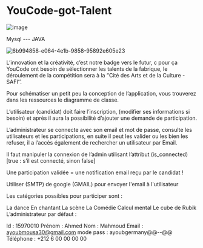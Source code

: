# YouCode-got-Talent

![image](https://user-images.githubusercontent.com/47373251/102508550-cc754e80-4085-11eb-99e9-80f96ca82fc6.png)

Mysql  ---  JAVA 

![6b994858-e064-4e1b-9858-95892e605e23](https://user-images.githubusercontent.com/47373251/102509031-5a513980-4086-11eb-8965-ae10df902a4b.png)

L’innovation et la créativité, c’est notre badge vers le futur, c pour ça YouCode ont besoin de sélectionner les talents de la fabrique, le déroulement de la compétition sera à la ‘’Cité des Arts et de la Culture - SAFI’’.

Pour schématiser un petit peu la conception de l’application, vous trouverez dans les ressources le diagramme de classe.

L’utilisateur (candidat) doit faire l’inscription, (modifier ses informations si besoin) et après il aura la possibilité d’ajouter une demande de participation.

L’administrateur se connecte avec son email et mot de passe, consulte les utilisateurs et les participations, en suite il peut les valider ou les bien les refuser, il a l’accès également de rechercher un utilisateur par Email.

Il faut manipuler la connexion de l’admin utilisant l’attribut (is_connected) [true : s’il est connecté, sinon false]

Une participation validée = une notification email reçu par le candidat !

Utiliser (SMTP) de google (GMAIL) pour envoyer l'email à l'utilisateur

Les catégories possibles pour participer sont :

La dance
En chantant
La scène
La Comédie
Calcul mental
Le cube de Rubik
L’administrateur par défaut :

Id : 15970010
Prénom : Ahmed
Nom : Mahmoud
Email : ayoubmousa30@gmail.com
mode pass : ayoubgermany@@--@@
Téléphone : +212 6 00 00 00 00
